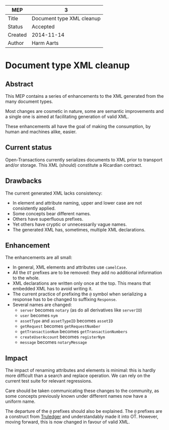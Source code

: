 MEP | 3
--- | ---
Title | Document type XML cleanup
Status | Accepted
Created | 2014-11-14
Author | Harm Aarts

# Document type XML cleanup

## Abstract

This MEP contains a series of enhancements to the XML generated from the many
document types.

Most changes are cosmetic in nature, some are semantic improvements and a
single one is aimed at facilitating generation of valid XML.

These enhancements all have the goal of making the consumption, by human and
machines alike, easier.

## Current status

Open-Transactions currently serializes documents to XML prior to transport
and/or storage. This XML (should) constitute a Ricardian contract.

## Drawbacks

The current generated XML lacks consistency:

* In element and attribute naming, upper and lower case are not consistently
  applied.
* Some concepts bear different names.
* Others have superfluous prefixes.
* Yet others have cryptic or unnecessarily vague names.
* The generated XML has, sometimes, multiple XML declarations.

## Enhancement

The enhancements are all small:

* In general, XML elements and attributes use `camelCase`.
* All the `OT` prefixes are to be removed: they add no additional information
  to the whole.
* XML declarations are written only once at the top. This means that embedded
  XML has to avoid writing it.
* The current practice of prefixing the `@` symbol when serializing a response
  has to be changed to suffixing `Response`.
* Several names are changed:
  * `server` becomes `notary` (as do all derivatives like `serverID`)
  * `user` becomes `nym`
  * `assetType` and `assetTypeID` becomes `assetID`
  * `getRequest` becomes `getRequestNumber`
  * `getTransactionNum` becomes `getTransactionNumbers`
  * `createUserAccount` becomes `registerNym`
  * `message` becomes `notaryMessage`

## Impact

The impact of renaming attributes and elements is minimal: this is hardly more
difficult than a search and replace operation. We can rely on the current test
suite for relevant regressions.

Care should be taken communicating these changes to the community, as some
concepts previously known under different names now have a uniform name.

The departure of the `@` prefixes should also be explained. The `@` prefixes
are a construct from [Truledger](http://truledger.com/) and understandably made
it into OT. However, moving forward, this is now changed in favour of valid
XML.
